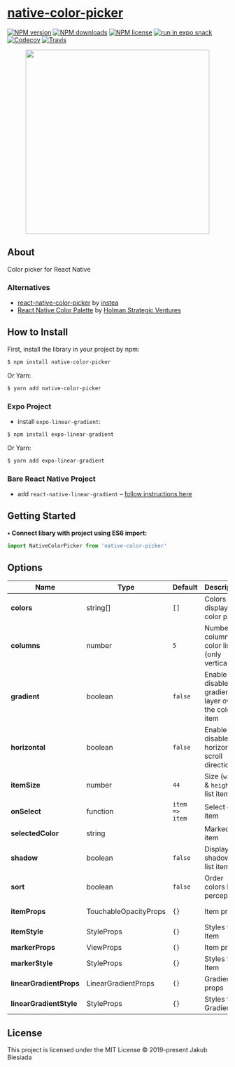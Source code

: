 # [native-color-picker](https://github.com/native-ly/native-color-picker)

[![NPM version](https://img.shields.io/npm/v/native-color-picker?style=flat-square)](https://www.npmjs.com/package/native-color-picker)
[![NPM downloads](https://img.shields.io/npm/dm/native-color-picker?style=flat-square)](https://www.npmjs.com/package/native-color-picker)
[![NPM license](https://img.shields.io/npm/l/native-color-picker?style=flat-square)](https://www.npmjs.com/package/native-color-picker)
[![run in expo snack](https://img.shields.io/badge/Run%20in%20Snack-4630EB?style=flat-square&logo=EXPO&labelColor=FFF&logoColor=000)](https://snack.expo.io/@jbiesiada/native-color-picker)
[![Codecov](https://img.shields.io/codecov/c/github/native-ly/native-color-picker?style=flat-square)](https://codecov.io/gh/native-ly/native-color-picker)
[![Travis](https://img.shields.io/travis/native-ly/native-color-picker/master?style=flat-square)](https://travis-ci.org/native-ly/native-color-picker)

<p align="center">
  <img width="420" src="https://raw.githubusercontent.com/native-ly/native-color-picker/master/assets/preview.jpg">
</p>

## About

Color picker for React Native

### Alternatives

- [react-native-color-picker](https://github.com/instea/react-native-color-picker/) by [instea](https://github.com/instea/)
- [React Native Color Palette](https://github.com/holmansv/react-native-color-palette/) by [Holman Strategic Ventures](https://github.com/holmansv/)

## How to Install

First, install the library in your project by npm:

```sh
$ npm install native-color-picker
```

Or Yarn:

```sh
$ yarn add native-color-picker
```

### Expo Project

- install `expo-linear-gradient`:

```sh
$ npm install expo-linear-gradient
```

Or Yarn:

```sh
$ yarn add expo-linear-gradient
```

### Bare React Native Project

- add `react-native-linear-gradient` – [follow instructions here](https://github.com/react-native-community/react-native-linear-gradient#react-native-linear-gradient)

## Getting Started

**• Connect libary with project using ES6 import:**

```js
import NativeColorPicker from 'native-color-picker'
```

## Options

| Name                    | Type                  | Default                                          | Description                                          | Available options                       |
| ----------------------- | --------------------- | ------------------------------------------------ | ---------------------------------------------------- | --------------------------------------- |
| **colors**              | string[]              | `[]`                                             | Colors to display in a color picker                  | e.g.: `['#f96204', '#43d8c9']`          |
| **columns**             | number                | `5`                                              | Number of columns in color list (only vertical)      | Number of columns                       |
| **gradient**            | boolean               | `false`                                          | Enable or disable gradient layer over the color item | `true` - enable, `false` - disable      |
| **horizontal**          | boolean               | `false`                                          | Enable or disable horizontal scroll direction        | `true` - horizontal, `false` - vertical |
| **itemSize**            | number                | `44`                                             | Size (`width` & `height`) of list item               | Size of list item                       |
| **onSelect**            | function              | `item => item`                                   | Select color item                                    | e.g.: `elem => { /* code */ }`          |
| **selectedColor**       | string                | ` ` | Marked item | Color from the list `colors` |
| **shadow**              | boolean               | `false`                                          | Display shadow for list items                        | `true` - enable, `false` - disable      |
| **sort**                | boolean               | `false`                                          | Order colors by perception                           | `true` - enable, `false` - disable      |
| **itemProps**           | TouchableOpacityProps | `{}`                                             | Item props                                           | TouchableOpacity props                  |
| **itemStyle**           | StyleProps<ViewStyle> | `{}`                                             | Styles for Item                                      | View styles                             |
| **markerProps**         | ViewProps             | `{}`                                             | Item props                                           | View props                              |
| **markerStyle**         | StyleProps<ViewStyle> | `{}`                                             | Styles for Item                                      | View styles                             |
| **linearGradientProps** | LinearGradientProps   | `{}`                                             | Gradient props                                       | LinearGradientProps props               |
| **linearGradientStyle** | StyleProps<ViewStyle> | `{}`                                             | Styles for Gradient                                  | View styles                             |

## License

This project is licensed under the MIT License © 2019-present Jakub Biesiada
